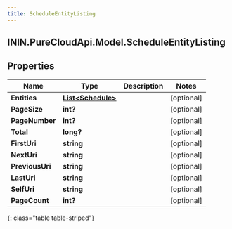 ```yaml
---
title: ScheduleEntityListing
---
```

## ININ.PureCloudApi.Model.ScheduleEntityListing

## Properties

|Name | Type | Description | Notes|
|------------ | ------------- | ------------- | -------------|
| **Entities** | [**List&lt;Schedule&gt;**](Schedule.html) |  | [optional] |
| **PageSize** | **int?** |  | [optional] |
| **PageNumber** | **int?** |  | [optional] |
| **Total** | **long?** |  | [optional] |
| **FirstUri** | **string** |  | [optional] |
| **NextUri** | **string** |  | [optional] |
| **PreviousUri** | **string** |  | [optional] |
| **LastUri** | **string** |  | [optional] |
| **SelfUri** | **string** |  | [optional] |
| **PageCount** | **int?** |  | [optional] |
{: class="table table-striped"}


